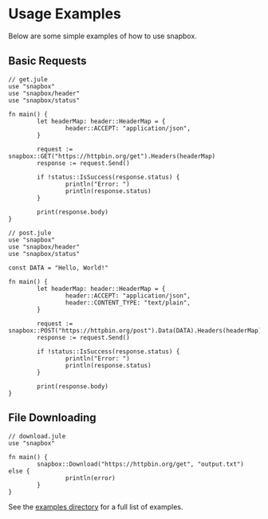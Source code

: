 # Usage Examples
Below are some simple examples of how to use snapbox.

## Basic Requests
```jule
// get.jule
use "snapbox"
use "snapbox/header"
use "snapbox/status"

fn main() {
        let headerMap: header::HeaderMap = {
                header::ACCEPT: "application/json",
        }

        request := snapbox::GET("https://httpbin.org/get").Headers(headerMap)
        response := request.Send()

        if !status::IsSuccess(response.status) {
                println("Error: ")
                println(response.status)
        }

        print(response.body)
}

// post.jule
use "snapbox"
use "snapbox/header"
use "snapbox/status"

const DATA = "Hello, World!"

fn main() {
        let headerMap: header::HeaderMap = {
                header::ACCEPT: "application/json",
                header::CONTENT_TYPE: "text/plain",
        }

        request := snapbox::POST("https://httpbin.org/post").Data(DATA).Headers(headerMap)
        response := request.Send()

        if !status::IsSuccess(response.status) {
                println("Error: ")
                println(response.status)
        }

        print(response.body)
}
```

## File Downloading
```jule
// download.jule
use "snapbox"

fn main() {
        snapbox::Download("https://httpbin.org/get", "output.txt") else {
                println(error)
        }
}
```
See the [examples directory] for a full list of examples.

[examples directory]: https://github.com/adamperkowski/snapbox/tree/main/examples
